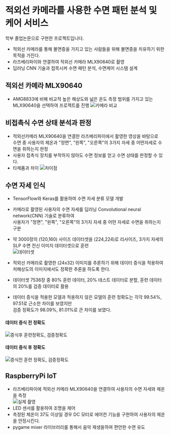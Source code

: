 # 적외선 카메라를 사용한 수면 패턴 분석 및 케어 서비스
학부 졸업논문으로 구현한 프로젝트입니다.</br>
- 적외선 카메라를 통해 불면증을 가지고 있는 사람들을 위해 불면증을 치유하기 위한 목적을 가진다. 
- 라즈베리파이와 연결하여 적외선 카메라 MLX90640로 촬영
- 딥러닝 CNN 기술과 접목시켜 수면 패턴 분석, 수면케어 시스템 설계

## 적외선 카메라 MLX90640 
- AMG8833에 비해 비교적 높은 해상도와 넓은 온도 측정 범위를 가지고 있는 MLX90640을 선택하여 프로젝트를 진행
![카메라 비교](https://github.com/user-attachments/assets/71914634-6933-4bf9-a766-e8fa5c9bfc57)
## 비접촉식 수면 상태 분석과 판정
 - 적외선카메라 MLX90640을 연결한 라즈베리파이에서 촬영한 영상을 바탕으로 </br>
 수면 중 사용자의 체온과 "정면", "왼쪽", "오른쪽"의 3가지 자세 중 어떤자세로 수면을 취하는지 판정
 - 사용자 접촉식 장치를 부착하지 않아도 수면 정보를 얻고 수면 상태를 판정할 수 있다.</br>
 - 타제품과 차이
 ![차이점](https://github.com/user-attachments/assets/a4cebb5b-7827-428d-a437-62d8dd9bbb91)
   
## 수면 자세 인식
- TensorFlow와 Keras를 활용하여 수면 자세 분류 모델 개발
- 카메라로 촬영된 사용자의 수면 자세를 딥러닝 Convolutional neural network(CNN) 기술로 분류하여</br>
사용자가 "정면", "왼쪽", "오른쪽"의 3가지 자세 중 어떤 자세로 수면을 취하는지 구분
- 약 3000장의 (120,160) 사이즈 데이터셋을 (224,224)로 리사이즈, 3가지 자세의 SLP 수면 전신 이미지 데이터셋으로 훈련</br>
![데이터셋](https://github.com/user-attachments/assets/10a797dd-693f-466c-83a4-6560cc810bcc)

- 적외선 카메라로 촬영한 (24x32) 이미지를 추론하기 위해 데이터 증식을 적용하여 저해상도의 이미지에서도 정확한 추론을 하도록 한다.
- 데이터셋 7536장 중 80% 훈련 데이터, 20% 테스트 데이터로 분할, 훈련 데이터의 20%를 검증 데이터로 활용
- 데이터 증식을 적용한 모델과 적용하지 않은 모델의 훈련 정확도는 각각 99.54%, 97.51로 근소한 차이를 보였지만</br>
검증 정확도가 98.09%, 81.01%로 큰 차이를 보였다.</br>
#### 데이터 증식 전 정확도
![증식후 훈련정확도, 검증정확도](https://github.com/user-attachments/assets/4c8ccd2f-d301-402a-848c-a1ec419315e6)

#### 데이터 증식 후 정확도
![증식전 훈련 정확도, 검증정확도](https://github.com/user-attachments/assets/871c1391-b98b-462b-9a54-34420bc5d84a)

## RaspberryPi IoT
- 라즈베리파이에 적외선 카메라 MLX90640을 연결하여 사용자의 수면 자세와 체온을 측정</br>
![실제 촬영](https://github.com/user-attachments/assets/c6b035f4-ec67-4b19-a5c1-2c31fcadbfb1)
- LED 센서를 활용하여 조명을 제어
- 측정된 체온이 37도 이상일 경우 DC 모터로 에어컨 기능을 구현하여 사용자의 체온을 안정시킨다.
-  pygame mixer 라이브러리를 통해서 음악 재생을하여 편안한 수면 유도  
 
